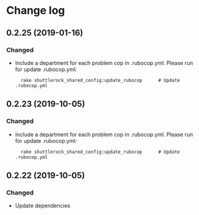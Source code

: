 # Change log

## 0.2.25 (2019-01-16)

### Changed
- Include a department for each problem cop in .rubocop.yml.
  Please run for update .rubocop.yml:
  ```
    rake shuttlerock_shared_config:update_rubocop      # Update .rubocop.yml
  ```

## 0.2.23 (2019-10-05)

### Changed
- Include a department for each problem cop in .rubocop.yml.
  Please run for update .rubocop.yml:
  ```
    rake shuttlerock_shared_config:update_rubocop      # Update .rubocop.yml
  ```

## 0.2.22 (2019-10-05)

### Changed

- Update dependencies
